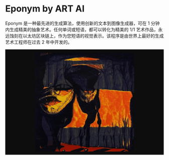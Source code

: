 # Eponym by ART AI

Eponym 是一种最先进的生成算法，使用创新的文本到图像生成器，可在 1 分钟内生成精美的抽象艺术。任何单词或短语，都可以转化为精美的 1/1 艺术作品，永远蚀刻在以太坊区块链上，作为您短语的视觉表示。该程序是由世界上最好的生成艺术工程师在过去 2 年中开发的。

![eponymbyartai-dapp-collectibles-ethereum-image1_d75cd730aafd8d260fce79d7a3809a6d](eponymbyartai-dapp-collectibles-ethereum-image1_d75cd730aafd8d260fce79d7a3809a6d.png)
